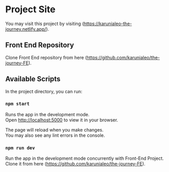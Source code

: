 # Project Site

You may visit this project by visiting (https://karunialeo-the-journey.netlify.app/).

## Front End Repository

Clone Front End repository from here (https://github.com/karunialeo/the-journey-FE).

## Available Scripts

In the project directory, you can run:

### `npm start`

Runs the app in the development mode.\
Open [http://localhost:5000](http://localhost:5000) to view it in your browser.

The page will reload when you make changes.\
You may also see any lint errors in the console.

### `npm run dev`

Run the app in the development mode concurrently with Front-End Project.
Clone it from here (https://github.com/karunialeo/the-journey-FE).
